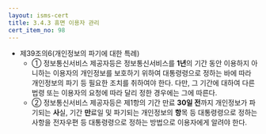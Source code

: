 ```yaml
---
layout: isms-cert
title: 3.4.3 휴면 이용자 관리
cert_item_no: 98
---
```


- 제39조의6(개인정보의 파기에 대한 특례) 
  - ① 정보통신서비스 제공자등은 정보통신서비스를 **1년**의 기간 동안 이용하지 아니하는 이용자의 개인정보를 보호하기 위하여 대통령령으로 정하는 바에 따라 개인정보의 파기 등 필요한 조치를 취하여야 한다. 다만, 그 기간에 대하여 다른 법령 또는 이용자의 요청에 따라 달리 정한 경우에는 그에 따른다.
  - ② 정보통신서비스 제공자등은 제1항의 기간 만료 **30일 전**까지 개인정보가 파기되는 **사**실, 기간 **만**료일 및 파기되는 개인정보의 **항**목 등 대통령령으로 정하는 사항을 전자우편 등 대통령령으로 정하는 방법으로 이용자에게 알려야 한다.

